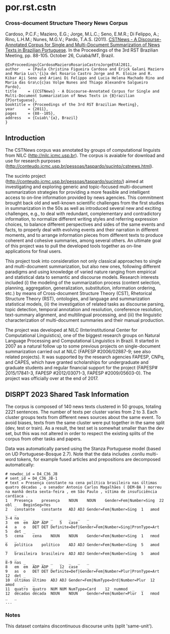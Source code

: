 # por.rst.cstn

### Cross-document Structure Theory News Corpus

Cardoso, P.C.F.; Maziero, E.G.; Jorge, M.L.C.; Seno, E.M.R.; Di Felippo, A.; Rino, L.H.M.; Nunes, M.G.V.; Pardo, T.A.S. (2011).
[CSTNews - A Discourse-Annotated Corpus for Single and Multi-Document Summarization of News Texts in Brazilian Portuguese](https://www.semanticscholar.org/paper/CSTNews-A-Discourse-Annotated-Corpus-for-Single-and-Cardoso-Maziero/d84cfba46785136129a276e906119ecd190085fd). In the Proceedings of the 3rd RST Brazilian Meeting, pp. 88-105. October 26, Cuiabá/MT, Brazil.
```
@InProceedings{CardosoMazieroRosarioCastroJorgeEtAl2011,
author    = {Paula Christina Figueira Cardoso and Erick Galani Maziero and Maria Luc\'{i}a del Rosario Castro Jorge and M. Eloize and R. Kibar Aji Seno and Ariani Di Felippo and Lucia Helena Machado Rino and Maria das Gra\c{c}as Volpe Nunes and Thiago Alexandre Salgueiro Pardo},
title     = {{CSTNews} - A Discourse-Annotated Corpus for Single and Multi-Document Summarization of News Texts in {B}razilian {P}ortuguese},
booktitle = {Proceedings of the 3rd RST Brazilian Meeting},
year      = {2011},
pages     = {88--105},
address   = {Cuiab\'{a}, Brazil}
}
```


## Introduction

The CSTNews corpus was annotated by groups of computational linguists from NILC (http://nilc.icmc.usp.br). The corpus is avaiable for download and use for research purposes (http://conteudo.icmc.usp.br/pessoas/taspardo/sucinto/cstnews.html).

The sucinto project (http://conteudo.icmc.usp.br/pessoas/taspardo/sucinto/) aimed at investigating and exploring generic and topic-focused multi-document summarization strategies for providing a more feasible and intelligent access to on-line information provided by news agencies. This commitment brought back old and well-known scientific challenges from the first studies in summarization in the 50s as well as introduced several new and exciting challenges, e.g., to deal with redundant, complementary and contradictory information, to normalize different writing styles and referring expression choices, to balance different perspectives and sides of the same events and facts, to properly deal with evolving events and their narration in different moments, and to arrange information pieces from different texts to produce coherent and cohesive summaries, among several others. An ultimate goal of this project was to pull the developed tools together as on-line applications for final users.

This project took into consideration not only classical approaches to single and multi-document summarization, but also new ones, following different paradigms and using knowledge of varied nature ranging from empirical and statistical data to semantic and discourse models. Research interests included (i) the modeling of the summarization process (content selection, planning, aggregation, generalization, substitution, information ordering, etc.) by means of Cross-document Structure Theory (CST), Rhetorical Structure Theory (RST), ontologies, and language and summarization statistical models, (ii) the investigation of related tasks as discourse parsing, topic detection, temporal annotation and resolution, coreference resolution, text-summary alignment, and multilingual processing, and (iii) the linguistic characterization of multi-document summaries and their manual production.

The project was developed at NILC (Interinstitutional Center for Computational Linguistics), one of the biggest research groups on Natural Language Processing and Computational Linguistics in Brazil. It started in 2007 as a natural follow up to some previous projects on single-document summarization carried out at NILC (FAPESP #2006/02887-9; see also related projects). It was supported by the research agencies FAPESP, CNPq, and CAPES, which have granted scholarships for undergraduate and graduate students and regular financial support for the project (FAPESP# 2015/17841-3, FAPESP #2012/03071-3, FAPESP #2009/05603-0). The project was officially over at the end of 2017.


## DISRPT 2023 Shared Task Information

The corpus is composed of 140 news texts clustered in 50 groups, totaling 2221 sentences. The number of texts per cluster varies from 2 to 3. Each cluster groups texts from different news sources about the same event. To avoid biases, texts from the same cluster were put together in the same split (dev, test or train). As a result, the test set is somewhat smaller than the dev set, but this was not altered in order to respect the existing splits of the corpus from other tasks and papers.

Data was automatically parsed using the Stanza Portuguese model (based on UD Portuguese-Bosque 2.7). Note that the data includes .conllu multi-word tokens, for example fused articles and prepositions are decomposed automatically:

```
# newdoc_id = D4_C36_JB
# sent_id = D4_C36_JB-1
# text = Presença constante na cena política brasileira nas últimas quatro décadas , o senador Antonio Carlos Magalhães ( DEM-BA ) morreu na manhã desta sexta-feira , em São Paulo , vítima de insuficiência cardíaca .
1	Presença	presença	NOUN	NOUN	Gender=Fem|Number=Sing	22	obl	_	BeginSeg=Yes
2	constante	constante	ADJ	ADJ	Gender=Fem|Number=Sing	1	amod	_	_
3-4	na	_	_	_	_	_	_	_	_
3	em	em	ADP	ADP	_	5	case	_	_
4	a	o	DET	DET	Definite=Def|Gender=Fem|Number=Sing|PronType=Art	5	det	_	_
5	cena	cena	NOUN	NOUN	Gender=Fem|Number=Sing	1	nmod	_	_
6	política	político	ADJ	ADJ	Gender=Fem|Number=Sing	5	amod	_	_
7	brasileira	brasileiro	ADJ	ADJ	Gender=Fem|Number=Sing	5	amod	_	_
8-9	nas	_	_	_	_	_	_	_	_
8	em	em	ADP	ADP	_	12	case	_	_
9	as	o	DET	DET	Definite=Def|Gender=Fem|Number=Plur|PronType=Art	12	det	_	_
10	últimas	último	ADJ	ADJ	Gender=Fem|NumType=Ord|Number=Plur	12	amod	_	_
11	quatro	quatro	NUM	NUM	NumType=Card	12	nummod	_	_
12	décadas	década	NOUN	NOUN	Gender=Fem|Number=Plur	1	nmod	_	_
...
```

### Notes
This dataset contains discontinuous discourse units (split 'same-unit').
